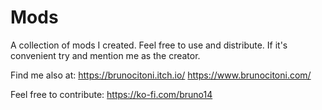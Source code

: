# Mods

A collection of mods I created. Feel free to use and distribute. If it's convenient try and mention me as the creator. 

Find me also at:
https://brunocitoni.itch.io/
https://www.brunocitoni.com/ 

Feel free to contribute:
https://ko-fi.com/bruno14
